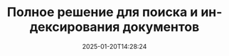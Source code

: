 ---
############################# Static ############################
layout: "family"
date:  2025-01-20T14:28:24
draft: false

product: "Search"
product_tag: "search"

lang: ru

############################# Head ############################
head_title: "Поиск текста в документах и индексирование | API и бесплатное веб-приложение"
head_description: "Эффективный поиск текста и индексирование данных в PDF, MS Office, OpenDocument и других популярных форматах файлов с помощью наших API или бесплатного онлайн приложения для поиска документов."

############################# Header ############################
title: "Полное решение для поиска и индексирования документов"
description:  |
  Выполняйте поиск текста и индексирование в PDF, Microsoft Office, OpenOffice и многих других форматах документальных файлов.

  Быстро находите информацию в больших коллекциях документов с помощью расширенных возможностей полнотекстового поиска.

  Настройте функции поиска, такие как синонимы, нечеткий поиск и стемминг для повышения точности и результатов.

############################# Supported Platforms ###############################
supported_platforms:
  enable: true
  head_title: "Выберите свою платформу"
  title: "Независимость от платформы"
  description: "GroupDocs.Search совместим с следующими операционными системами и фреймворками:"
  details_link_title: "Узнать больше"

  items:
    # items loop
    - title: ".NET"
      description: GroupDocs.Search .NET 
      color: "blue"
      tag: "net"
      link: "/search/net/"
      features_link: "https://docs.groupdocs.com/search/net/system-requirements/"
      features:
          # features loop
          - rows: "3"
            content: |
                    .NET Framework 4.5 or later
      
          # features loop
          - rows: "4"
            content: |
                    Windows Desktop <br> Windows Server <br> Linux
      
          # features loop
          - rows: "3"
            content: |
                    Microsoft Visual Studio
      
          # features loop
          - rows: "1"
            content: |
                    70+ file formats
      

    # items loop
    - title: "Java"
      description: GroupDocs.Search Java
      color: "red"
      tag: "java"
      link: "/search/java/"
      features_link: "https://docs.groupdocs.com/search/java/system-requirements/"
      features:
          # features loop
          - rows: "3"
            content: |
                    Java SE 8 (1.8) or later
      
          # features loop
          - rows: "4"
            content: |
                    Windows <br> Linux <br> Mac OS
      
          # features loop
          - rows: "3"
            content: |
                   NetBeans <br> IntelliJ IDEA <br> Eclipse 
      
          # features loop
          - rows: "1"
            content: |
                    70+ file formats
      

    # items loop
    - title: "Node.js"
      description: GroupDocs.Search Node.js
      color: "green"
      tag: "nodejs-java"
      link: "/search/nodejs-java/"
      features_link: "https://docs.groupdocs.com/search/nodejs-java/system-requirements/"
      features:
          # features loop
          - rows: "3"
            content: |
                    Node.js 16+ and J2SE 8.0 (1.8)+
      
          # features loop
          - rows: "4"
            content: |
                    Windows <br> Linux <br> Mac OS
      
          # features loop
          - rows: "3"
            content: |
                    Atom <br> Visual Studio Code <br> Любой другой текстовый редактор
      
          # features loop
          - rows: "1"
            content: |
                    70+ file formats


############################# Features ###############################
features:
  enable: true
  title: "Ключевые функции GroupDocs.Search"
  description: "GroupDocs.Search предоставляет мощные инструменты для индексирования и поиска текста в популярных форматах документов. Упрощайте и улучшайте управление документами с помощью расширенной функциональности поиска."

  items:
    # items loop
    - icon: "view"
      title: "Расширенный текстовый поиск"
      content: "Выполняйте быстрые и точные текстовые поиски по индексированным документам."

    # items loop
    - icon: "manipulate"
      title: "Настраиваемые параметры поиска"
      content: "Используйте функции, такие как нечеткий поиск, синонимы и стемминг для более точных результатов."

    # items loop
    - icon: "merge"
      title: "Поддержка множества форматов"
      content: "Индексируйте и ищите содержимое в Microsoft Office, PDF, OpenOffice и других общих форматах."

    # items loop
    - icon: "additional"
      title: "Эффективное индексирование"
      content: "Быстро создавайте и поддерживайте индексы для больших коллекций документов."

############################# Code samples ############################
code_samples:
  enable: true
  title: "Поиск текста в популярных форматах документов"
  description: "GroupDocs.Search примеры кода"
  items:
    # code sample loop
    - title: "Поиск текста"
      content: |
       GroupDocs.Search — это мощный инструмент для поиска текста в документах. Вы можете искать в нескольких документах в различных форматах, хранящихся в определенной папке. Результаты поиска сохраняются в отдельной папке, что позволяет вам получить доступ к ним и повторно использовать их без повторного поиска.
      samples:
        - language: "C#"
          color: "blue"
          content: |
            ```csharp {style=abap}   
            // Создайте экземпляр класса Index, указав папку для хранения индексов.
            Index index = new Index("\\Index Folder");

            //Укажите путь к документам, где будет выполнен поиск.
            index.Add("\\Documents Folder");

            //Создайте экземпляр объекта SearchOptions.
            SearchOptions options = new SearchOptions();

            //Выполните поиск нужного текста.
            SearchResult result = index.Search("ipsum dolor", options);

            //Обработайте и проанализируйте результаты поиска.
            if (result.DocumentCount > 0){
                Console.WriteLine("Documents: " + result.DocumentCount);
                for (int i = 0; i < result.DocumentCount; i++)
                {
                    FoundDocument document = result.GetFoundDocument(i);
                    Console.WriteLine("Document: " + document.DocumentInfo.FilePath);
                    Console.WriteLine("Found: " + document.FoundFields.Length);
                }
            }

            ```
        - language: "Java"
          color: "red"
          content: |
            ```java {style=abap}   
            // Создайте экземпляр класса Index, указав папку для хранения индексов.
            Index index = new Index("\\Index Folder");

            //Укажите путь к документам, где будет выполнен поиск.
            index.add("\\Documents Folder");

            //Создайте экземпляр объекта SearchOptions.
            SearchOptions options = new SearchOptions();

            //Выполните поиск нужного текста.
            SearchResult result = index.search("ipsum dolor", options);

            //Обработайте и проанализируйте результаты поиска.
            if (result.getDocumentCount() > 0){
                System.out.println("Documents: " + result.getDocumentCount());
                for (int i = 0; i < result.getDocumentCount(); i++)
                {
                    FoundDocument document = result.getFoundDocument(i);
                    System.out.println("Document: " + document.getDocumentInfo().getFilePath());
                    System.out.println("Found: " + document.getFoundFields().length);
                }
            }

            ```
        - language: "TypeScript"
          color: "green"
          content: |
            ```javascript {style=abap}   
            const searchLib = require('@groupdocs/groupdocs.search');

            // Создайте экземпляр класса Index, указав папку для хранения индексов.
            const index = new searchLib.Index('\\Index Folder');

            //Укажите путь к документам, где будет выполнен поиск.
            index.add('\\Documents Folder');

            //Создайте экземпляр объекта SearchOptions.
            const options = new searchLib.SearchOptions();

            //Выполните поиск нужного текста.
            const result = index.search('ipsum dolor', options);

            //Обработайте и проанализируйте результаты поиска.
            if (result.getDocumentCount() > 0){
                console.log('Documents: ' + result.getDocumentCount());
                for (int i = 0; i < result.getDocumentCount(); i++)
                {
                    const document = result.getFoundDocument(i);
                    console.log('Document: ' + document.getDocumentInfo().getFilePath());
                    console.log('Found: ' + document.getFoundFields().length);
                }
            }

            ```


############################# Supported Formats ###############################
formats:
  enable: true
  title: "Поддержка 70+ форматов файлов"
  description: "GroupDocs.Search поддерживает почти все широко используемые форматы файлов."

############################# Metrics ###############################
metrics:
  enable: true
  title: "Статистика нашего продукта"
  description: "Узнайте ключевые показатели, демонстрирующие нашу производительность, охват и рост."

  items:
    # items loop
    - number: "70+"
      title: "Поддерживаемые форматы"
      content: "Мы обеспечиваем совместимость более чем с 70 популярными форматами документов."

    # items loop
    - number: "500k"
      title: "Скачивания NuGet"
      content: "GroupDocs.Search для .NET был загружен более 500,000 раз на NuGet."

    # items loop
    - number: "12k"
      title: "Скачивания Maven"
      content: "Разработчики на Java загрузили GroupDocs.Search более 12,000 раз из Maven."

    # items loop
    - number: "150+"
      title: "Удовлетворенные клиенты"
      content: "Разработчики и передовые компании по всему миру полагаются на наши продукты для внедрения инновационных решений."


############################# Customers ###############################
customers:
  enable: true
  title: "Наши довольные клиенты"
  description: "Библиотеки GroupDocs пользуются доверием ведущих брендов и организаций по всему миру."

  items:
    # items loop
    - title: "BenQ Corporation"
      logo: "benq"
      
    # items loop
    - title: "Nasdaq Stock Market"
      logo: "nasdaq"
      
    # items loop
    - title: "AT&T Inc."
      logo: "att"
      
    # items loop
    - title: "Customer logo AstraZeneca"
      logo: "astrazeneca"
      
    # items loop
    - title: "Central Bank of Argentina"
      logo: "argentinacentralbank"
      
    # items loop
    - title: "Roche Holding AG"
      logo: "roche"
      
    # items loop
    - title: "Capita"
      logo: "capita"
      
    # items loop
    - title: "Axa S.A."
      logo: "axa"
      
    # items loop
    - title: "Instructure Inc."
      logo: "instructure"
      
    # items loop
    - title: "Wipro"
      logo: "wipro"


############################# Actions ###############################
actions:
  enable: true
  title: "Начните ваше путешествие сегодня!"
  description: "Используйте GroupDocs.Search бесплатно на вашей предпочитаемой платформе."

  items:
    # items loop
    - title: ".NET"
      color: "blue"
      link: "/search/net/"

    # items loop
    - title: "Java"
      color: "red"
      link: "/search/java/"

    # items loop
    - title: "Node.js via Java"
      color: "green"
      link: "/search/nodejs-java/"

############################# FAQ ###############################
faq:
  enable: true
  title: "Часто задаваемые вопросы"
  description: "Найдите ответы на общие вопросы о GroupDocs.Search."

  items:
    # items loop
    - question: "Требует ли GroupDocs.Search внешние инструменты для поиска документов?"
      answer: "Нет, GroupDocs.Search работает как самостоятельное решение и не требует дополнительных инструментов или программного обеспечения, таких как Adobe Acrobat или Microsoft Office для выполнения поиска."

    # items loop
    - question: "Могу ли я протестировать GroupDocs.Search перед покупкой?"
      answer: "Да, вы можете! GroupDocs.Search предлагает бесплатный пробный период. Вы можете исследовать его функции, хотя пробная версия может включать ограничения, такие как водяные знаки или ограниченная функциональность. Чтобы разблокировать все функции, вы можете запросить бесплатную 30-дневную временную лицензию. Узнайте больше на странице [временной лицензии](https://purchase.groupdocs.com/temporary-license/)."

    # items loop
    - question: "Какие варианты лицензирования доступны?"
      answer: "Мы предоставляем несколько моделей лицензирования для GroupDocs.Search, адаптированных под различные нужды. Выберите лицензию в зависимости от размера вашей команды, сценария использования или необходимости в SDK/API для распространения клиенту. Для гибкого использования рассмотрите вариант лицензии с оплатой по факту использования, где вы платите на основе фактического потребления. Узнайте больше о ваших вариантах на странице [ценообразования](https://purchase.groupdocs.com/pricing/search/net/)."

############################# App links ###############################
app_links:
  enable: true
  title: "GroupDocs.Search Веб-приложения"
  description: "Изучите GroupDocs.Search с помощью нашего бесплатного веб-приложения. Выполняйте текстовый поиск и индексирование более чем в 70 популярных форматах файлов непосредственно в вашем браузере — совершенно бесплатно."

  items:
    # items loop
    - title: "GroupDocs.Search Total"
      content: "Ищите в PDF, Excel, Word, PowerPoint и других типах файлов прямо из вашего веб-браузера."
      icon: "groupdocs_watermark-app"
      link: "https://products.groupdocs.app/search/total"

    # items loop
    - title: "GroupDocs.Search Word"
      content: "Загрузите DOCX, чтобы выполнить расширенный текстовый поиск без необходимости установки программного обеспечения."
      icon: "groupdocs_words-app"
      link: "https://products.groupdocs.app/search/docx"

    # items loop
    - title: "GroupDocs.Search PDF"
      content: "Протестируйте возможности индексирования PDF и извлечения информации по различным форматам бесплатно."
      icon: "groupdocs_pdf-app"
      link: "https://products.groupdocs.app/search/pdf"


---